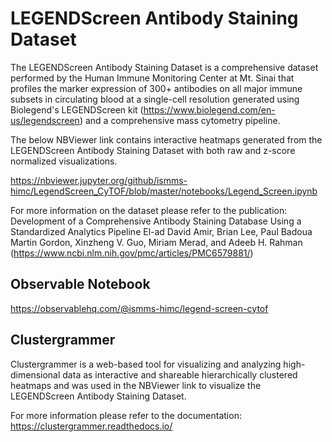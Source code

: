 # LEGENDScreen Antibody Staining Dataset

The LEGENDScreen Antibody Staining Dataset is a comprehensive dataset performed by the Human Immune Monitoring Center at Mt. Sinai that profiles the marker expression of 300+ antibodies on all major immune subsets in circulating blood at a single-cell resolution generated using Biolegend's LEGENDScreen kit (https://www.biolegend.com/en-us/legendscreen) and a comprehensive mass cytometry pipeline.

The below NBViewer link contains interactive heatmaps generated from the LEGENDScreen Antibody Staining Dataset with both raw and z-score normalized visualizations.

https://nbviewer.jupyter.org/github/ismms-himc/LegendScreen_CyTOF/blob/master/notebooks/Legend_Screen.ipynb







For more information on the dataset please refer to the publication:
Development of a Comprehensive Antibody Staining Database Using a Standardized Analytics Pipeline
El-ad David Amir, Brian Lee, Paul Badoua Martin Gordon, Xinzheng V. Guo, Miriam Merad, and Adeeb H. Rahman (https://www.ncbi.nlm.nih.gov/pmc/articles/PMC6579881/)

## Observable Notebook
https://observablehq.com/@ismms-himc/legend-screen-cytof


## Clustergrammer

Clustergrammer is a web-based tool for visualizing and analyzing high-dimensional data as interactive and shareable hierarchically clustered heatmaps and was used in the NBViewer link to visualize the LEGENDScreen Antibody Staining Dataset.

For more information please refer to the documentation: https://clustergrammer.readthedocs.io/




